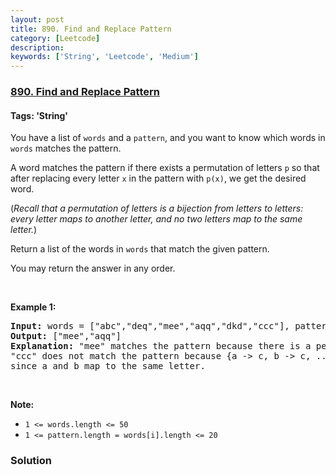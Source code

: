 ```yaml
---
layout: post
title: 890. Find and Replace Pattern
category: [Leetcode]
description: 
keywords: ['String', 'Leetcode', 'Medium']
---
```

### [890. Find and Replace Pattern](https://leetcode.com/problems/find-and-replace-pattern)

#### Tags: 'String'

<div class="content__u3I1 question-content__JfgR"><div><p>You have a list of <code>words</code> and a <code>pattern</code>, and you want to know which words in <code>words</code> matches the pattern.</p>
<p>A word matches the pattern if there exists a permutation of letters <code>p</code> so that after replacing every letter <code>x</code> in the pattern with <code>p(x)</code>, we get the desired word.</p>
<p>(<em>Recall that a permutation of letters is a bijection from letters to letters: every letter maps to another letter, and no two letters map to the same letter.</em>)</p>
<p>Return a list of the words in <code>words</code> that match the given pattern. </p>
<p>You may return the answer in any order.</p>
<p> </p>
<div>
<p><strong>Example 1:</strong></p>
<pre><strong>Input: </strong>words = <span id="example-input-1-1">["abc","deq","mee","aqq","dkd","ccc"]</span>, pattern = <span id="example-input-1-2">"abb"</span>
<strong>Output: </strong><span id="example-output-1">["mee","aqq"]</span>
<strong><span>Explanation: </span></strong>"mee" matches the pattern because there is a permutation {a -&gt; m, b -&gt; e, ...}. 
"ccc" does not match the pattern because {a -&gt; c, b -&gt; c, ...} is not a permutation,
since a and b map to the same letter.</pre>
<p> </p>
<p><strong>Note:</strong></p>
<ul>
<li><code>1 &lt;= words.length &lt;= 50</code></li>
<li><code>1 &lt;= pattern.length = words[i].length &lt;= 20</code></li>
</ul>
</div>
</div></div>

### Solution
